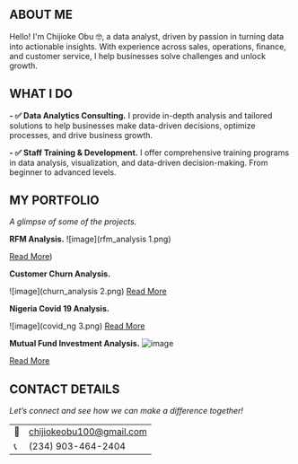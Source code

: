 <!--Section 1: Introduce your self-->
## ABOUT ME

Hello! I'm Chijioke Obu 🤓, a data analyst, driven by passion in turning data into actionable insights. With experience across sales, operations, finance, and customer service, I help businesses solve challenges and unlock growth.


<!--Mention your top/relevant skills here - core and soft skills-->
## WHAT I DO

**- ✅ Data Analytics Consulting.**
I provide in-depth analysis and tailored solutions to help businesses make data-driven decisions, optimize processes, and drive business growth. 

**- ✅ Staff Training & Development.**
I offer comprehensive training programs in data analysis, visualization, and data-driven decision-making. From beginner to advanced levels. 


<!--Section 2: List 3-4 key projects-->
## MY PORTFOLIO 


*A glimpse of some of the projects.*

**RFM Analysis.**
![image](rfm_analysis 1.png)

[Read More](https://github.com/cobu900/cobu-my-repo/blob/main/rfm_analysis.xlsx))


**Customer Churn Analysis.**

![image](churn_analysis 2.png)
[Read More](https://www.linkedin.com/pulse/predictive-modeling-hypothesis-testing-using-titanic-dataset-anietie/)


**Nigeria Covid 19 Analysis.**

![image](covid_ng 3.png)
[Read More](https://www.linkedin.com/pulse/predictive-modeling-hypothesis-testing-using-titanic-dataset-anietie/)


**Mutual Fund Investment Analysis.**
![image](4_mutual_fund_analysis.jpg)

[Read More](https://www.linkedin.com/pulse/predictive-modeling-hypothesis-testing-using-titanic-dataset-anietie/)


## CONTACT DETAILS

*Let’s connect and see how we can make a difference together!*
<table>
  <tbody>
    <tr>
      <td>📧</td>
      <td><a href="mailto:chijiokeobu100@gmail.com">chijiokeobu100@gmail.com</a></td>
    </tr>
    <tr>
      <td>📞</td>
      <td>(234) 903-464-2404</td>
    </tr>
  </tbody>
</table>


